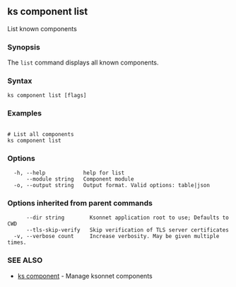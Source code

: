 ## ks component list

List known components

### Synopsis


The `list` command displays all known components.

### Syntax


```
ks component list [flags]
```

### Examples

```

# List all components
ks component list
```

### Options

```
  -h, --help            help for list
      --module string   Component module
  -o, --output string   Output format. Valid options: table|json
```

### Options inherited from parent commands

```
      --dir string        Ksonnet application root to use; Defaults to CWD
      --tls-skip-verify   Skip verification of TLS server certificates
  -v, --verbose count     Increase verbosity. May be given multiple times.
```

### SEE ALSO

* [ks component](ks_component.md)	 - Manage ksonnet components

